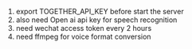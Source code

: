 1. export TOGETHER_API_KEY before start the server 
2. also need Open ai api key for speech recognition 
3. need wechat access token every 2 hours
4. need ffmpeg for voice format conversion